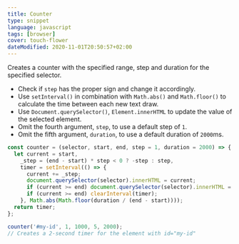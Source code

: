 ```yaml
---
title: Counter
type: snippet
language: javascript
tags: [browser]
cover: touch-flower
dateModified: 2020-11-01T20:50:57+02:00
---
```


Creates a counter with the specified range, step and duration for the specified selector.

- Check if `step` has the proper sign and change it accordingly.
- Use `setInterval()` in combination with `Math.abs()` and `Math.floor()` to calculate the time between each new text draw.
- Use `Document.querySelector()`, `Element.innerHTML` to update the value of the selected element.
- Omit the fourth argument, `step`, to use a default step of `1`.
- Omit the fifth argument, `duration`, to use a default duration of `2000`ms.

```js
const counter = (selector, start, end, step = 1, duration = 2000) => {
  let current = start,
    _step = (end - start) * step < 0 ? -step : step,
    timer = setInterval(() => {
      current += _step;
      document.querySelector(selector).innerHTML = current;
      if (current >= end) document.querySelector(selector).innerHTML = end;
      if (current >= end) clearInterval(timer);
    }, Math.abs(Math.floor(duration / (end - start))));
  return timer;
};
```

```js
counter('#my-id', 1, 1000, 5, 2000);
// Creates a 2-second timer for the element with id="my-id"
```
